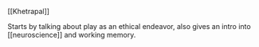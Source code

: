 [[Khetrapal]]

Starts by talking about play as an ethical endeavor, also gives an intro into [[neuroscience]] and working memory.
